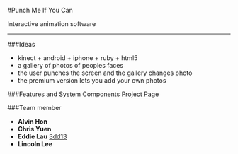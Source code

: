 #Punch Me If You Can

Interactive animation software

---


###Ideas
* kinect + android + iphone + ruby + html5
* a gallery of photos of peoples faces
* the user punches the screen and the gallery changes photo
* the premium version lets you add your own photos


###Features and System Components
[Project Page](http://hkcodecamp.github.com/punch_me)


###Team member
* **Alvin Hon**
* **Chris Yuen**
* **Eddie Lau** [3dd13](https://github.com/3dd13/)
* **Lincoln Lee**

